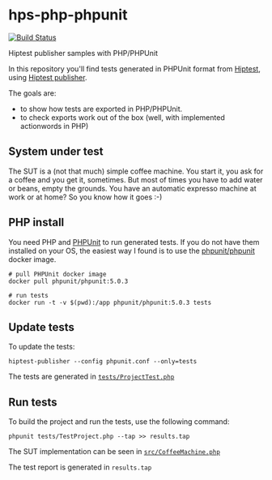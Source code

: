 # hps-php-phpunit

[![Build Status](https://travis-ci.org/hiptest/hps-php-phpunit.svg?branch=master)](https://travis-ci.org/hiptest/hps-php-phpunit)

Hiptest publisher samples with PHP/PHPUnit

In this repository you'll find tests generated in PHPUnit format from [Hiptest](https://hiptest.net), using [Hiptest publisher](https://github.com/hiptest/hiptest-publisher).

The goals are:

 * to show how tests are exported in PHP/PHPUnit.
 * to check exports work out of the box (well, with implemented actionwords in PHP)

System under test
------------------

The SUT is a (not that much) simple coffee machine. You start it, you ask for a coffee and you get it, sometimes. But most of times you have to add water or beans, empty the grounds. You have an automatic expresso machine at work or at home? So you know how it goes :-)

PHP install
-----------

You need PHP and [PHPUnit](https://phpunit.de/) to run generated tests. If you
do not have them installed on your OS, the easiest way I found is to use the [phpunit/phpunit](https://hub.docker.com/r/phpunit/phpunit/) docker image.

```
# pull PHPUnit docker image
docker pull phpunit/phpunit:5.0.3

# run tests
docker run -t -v $(pwd):/app phpunit/phpunit:5.0.3 tests
```


Update tests
-------------


To update the tests:

    hiptest-publisher --config phpunit.conf --only=tests

The tests are generated in [``tests/ProjectTest.php``](https://github.com/hiptest/hps-php-phpunit/blob/master/tests/TestProject.php)


Run tests
---------

To build the project and run the tests, use the following command:

    phpunit tests/TestProject.php --tap >> results.tap

The SUT implementation can be seen in [``src/CoffeeMachine.php``](https://github.com/hiptest/hps-php-phpunit/blob/master/src/CoffeeMachine.php)

The test report is generated in ```results.tap```
